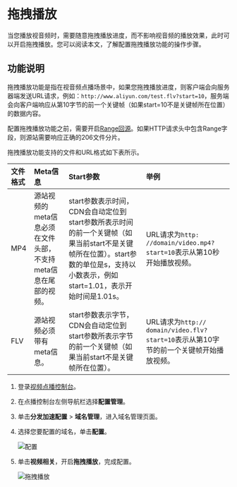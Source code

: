 # 拖拽播放

当您播放视音频时，需要随意拖拽播放进度，而不影响视音频的播放效果，此时可以开启拖拽播放。您可以阅读本文，了解配置拖拽播放功能的操作步骤。

## 功能说明

拖拽播放功能是指在视音频点播场景中，如果您拖拽播放进度，则客户端会向服务器端发送URL请求，例如：`http://www.aliyun.com/test.flv?start=10`，服务端会向客户端响应从第10字节的前一个关键帧（如果start=10不是关键帧所在位置）的数据内容。

配置拖拽播放功能之前，需要开启[Range回源](/cn.zh-CN/控制台指南/域名管理/视频相关/配置Range回源.md)。如果HTTP请求头中包含Range字段，则源站需要响应正确的206文件分片。

拖拽播放功能支持的文件和URL格式如下表所示。

|文件格式|Meta信息|Start参数|举例|
|:---|:-----|:------|:-|
|MP4|源站视频的meta信息必须在文件头部，不支持meta信息在尾部的视频。|start参数表示时间，CDN会自动定位到start参数所表示时间的前一个关键帧（如果当前start不是关键帧所在位置）。start参数的单位是s，支持以小数表示，例如start=1.01，表示开始时间是1.01s。|URL请求为`http: //domain/video.mp4?start=10`表示从第10秒开始播放视频。|
|FLV|源站视频必须带有meta信息。|start参数表示字节，CDN会自动定位到start参数所表示字节的前一个关键帧（如果当前start不是关键帧所在位置）。|URL请求为`http:// domain/video.flv?start=10`表示从第10字节的前一个关键帧开始播放视频。|

1.  登录[视频点播控制台](https://vod.console.aliyun.com/)。

2.  在点播控制台左侧导航栏选择**配置管理**。

3.  单击**分发加速配置** \> **域名管理**，进入域名管理页面。

4.  选择您要配置的域名，单击**配置**。

    ![配置](https://static-aliyun-doc.oss-accelerate.aliyuncs.com/assets/img/zh-CN/1277415061/p180549.png)

5.  单击**视频相关**，开启**拖拽播放**，完成配置。

    ![拖拽播放](https://static-aliyun-doc.oss-accelerate.aliyuncs.com/assets/img/zh-CN/4102515061/p181802.png)


